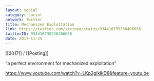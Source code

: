 ```yaml
---
layout: social
category: social
network: Twitter
title: Mechanized Exploitation
link: https://twitter.com/steinea/status/934416735230406656
twitterID: 934416735230406656
date: 2017-11-25
---
```


[[2017]] / [[Posting]]

“a perfect environment for mechanized exploitation”

<https://www.youtube.com/watch?v=LKp2gikIkD8&feature=youtu.be>

